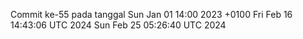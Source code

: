 Commit ke-55 pada tanggal Sun Jan 01 14:00 2023 +0100
Fri Feb 16 14:43:06 UTC 2024
Sun Feb 25 05:26:40 UTC 2024
